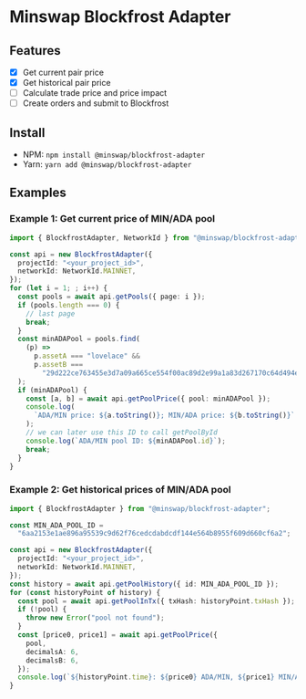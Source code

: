 # Minswap Blockfrost Adapter

## Features

- [x] Get current pair price
- [x] Get historical pair price
- [ ] Calculate trade price and price impact
- [ ] Create orders and submit to Blockfrost

## Install

- NPM: `npm install @minswap/blockfrost-adapter`
- Yarn: `yarn add @minswap/blockfrost-adapter`

## Examples

### Example 1: Get current price of MIN/ADA pool

```ts
import { BlockfrostAdapter, NetworkId } from "@minswap/blockfrost-adapter";

const api = new BlockfrostAdapter({
  projectId: "<your_project_id>",
  networkId: NetworkId.MAINNET,
});
for (let i = 1; ; i++) {
  const pools = await api.getPools({ page: i });
  if (pools.length === 0) {
    // last page
    break;
  }
  const minADAPool = pools.find(
    (p) =>
      p.assetA === "lovelace" &&
      p.assetB ===
        "29d222ce763455e3d7a09a665ce554f00ac89d2e99a1a83d267170c64d494e"
  );
  if (minADAPool) {
    const [a, b] = await api.getPoolPrice({ pool: minADAPool });
    console.log(
      `ADA/MIN price: ${a.toString()}; MIN/ADA price: ${b.toString()}`
    );
    // we can later use this ID to call getPoolById
    console.log(`ADA/MIN pool ID: ${minADAPool.id}`);
    break;
  }
}
```

### Example 2: Get historical prices of MIN/ADA pool

```ts
import { BlockfrostAdapter } from "@minswap/blockfrost-adapter";

const MIN_ADA_POOL_ID =
  "6aa2153e1ae896a95539c9d62f76cedcdabdcdf144e564b8955f609d660cf6a2";

const api = new BlockfrostAdapter({
  projectId: "<your_project_id>",
  networkId: NetworkId.MAINNET,
});
const history = await api.getPoolHistory({ id: MIN_ADA_POOL_ID });
for (const historyPoint of history) {
  const pool = await api.getPoolInTx({ txHash: historyPoint.txHash });
  if (!pool) {
    throw new Error("pool not found");
  }
  const [price0, price1] = await api.getPoolPrice({
    pool,
    decimalsA: 6,
    decimalsB: 6,
  });
  console.log(`${historyPoint.time}: ${price0} ADA/MIN, ${price1} MIN/ADA`);
}
```
